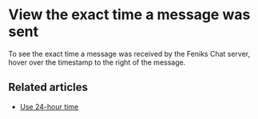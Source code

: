 # View the exact time a message was sent

To see the exact time a message was received by the Feniks Chat server, hover over
the timestamp to the right of the message.

## Related articles

* [Use 24-hour time](/help/change-the-time-format)
